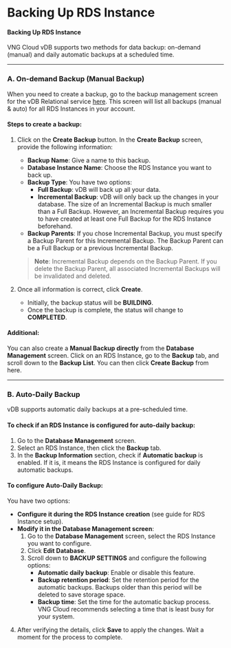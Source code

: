# Backing Up RDS Instance

#### Backing Up RDS Instance&#x20;

VNG Cloud vDB supports two methods for data backup: on-demand (manual) and daily automatic backups at a scheduled time.

***

### **A. On-demand Backup (Manual Backup)**

When you need to create a backup, go to the backup management screen for the vDB Relational service [here](https://vdb.console.vngcloud.vn/relational/backup). This screen will list all backups (manual & auto) for all RDS Instances in your account.

#### Steps to create a backup:

1.  Click on the **Create Backup** button. In the **Create Backup** screen, provide the following information:

    * **Backup Name**: Give a name to this backup.
    * **Database Instance Name**: Choose the RDS Instance you want to back up.
    * **Backup Type**: You have two options:
      * **Full Backup**: vDB will back up all your data.
      * **Incremental Backup**: vDB will only back up the changes in your database. The size of an Incremental Backup is much smaller than a Full Backup. However, an Incremental Backup requires you to have created at least one Full Backup for the RDS Instance beforehand.
    * **Backup Parents**: If you chose Incremental Backup, you must specify a Backup Parent for this Incremental Backup. The Backup Parent can be a Full Backup or a previous Incremental Backup.

    > **Note**: Incremental Backup depends on the Backup Parent. If you delete the Backup Parent, all associated Incremental Backups will be invalidated and deleted.
2. Once all information is correct, click **Create**.
   * Initially, the backup status will be **BUILDING**.
   * Once the backup is complete, the status will change to **COMPLETED**.

#### Additional:

You can also create a **Manual Backup directly** from the **Database Management** screen. Click on an RDS Instance, go to the **Backup** tab, and scroll down to the **Backup List**. You can then click **Create Backup** from here.

***

### **B. Auto-Daily Backup**

vDB supports automatic daily backups at a pre-scheduled time.

#### To check if an RDS Instance is configured for auto-daily backup:

1. Go to the **Database Management** screen.
2. Select an RDS Instance, then click the **Backup** tab.
3. In the **Backup Information** section, check if **Automatic backup** is enabled. If it is, it means the RDS Instance is configured for daily automatic backups.

#### To configure Auto-Daily Backup:

You have two options:

* **Configure it during the RDS Instance creation** (see guide for RDS Instance setup).
* **Modify it in the Database Management screen**:
  1. Go to the **Database Management** screen, select the RDS Instance you want to configure.
  2. Click **Edit Database**.
  3. Scroll down to **BACKUP SETTINGS** and configure the following options:
     * **Automatic daily backup**: Enable or disable this feature.
     * **Backup retention period**: Set the retention period for the automatic backups. Backups older than this period will be deleted to save storage space.
     * **Backup time**: Set the time for the automatic backup process. VNG Cloud recommends selecting a time that is least busy for your system.

4. After verifying the details, click **Save** to apply the changes. Wait a moment for the process to complete.

